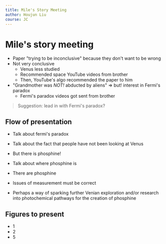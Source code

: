 ```yaml
---
title: Mile's Story Meeting
author: Houjun Liu
course: JC
---
```


# Mile's story meeting

* Paper "trying to be inconclusive" because they don't want to be wrong
* Not very conclusive
	* Venus less studied
	* Recommended space YouTube videos from brother
	* Then, YouTube's algo recommended the paper to him
* "Grandmother was _NOT!_ abducted by aliens" => but! interest in Fermi's paradox
	* Fermi's paradox videos got sent from brother 
	
> Suggestion: lead in with Fermi's paradox?

## Flow of presentation
* Talk about fermi's paradox
* Talk about the fact that people have not been looking at Venus
* But there is phosphine!
* Talk about where phosphine is
 
* There are phosphine
* Issues of measurement must be correct
* Perhaps a way of sparking further Venian exploration and/or research into photochemical pathways for the creation of phosphine

## Figures to present 
* 1
* 2
* 5
